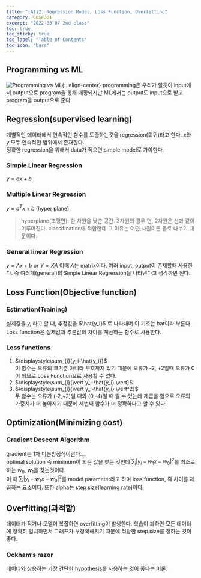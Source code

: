 ```yaml
---
title: "[AI]2. Regression Model, Loss Function, Overfitting"
category: COSE361
excerpt: "2022-03-07 2nd class"
toc: true
toc_sticky: true
toc_label: "Table of Contents"
toc_icon: "bars"
---
```

## Programming vs ML
![Programming vs ML](https://user-images.githubusercontent.com/45323902/157029598-03680f36-f2da-42fd-a06a-226cfcaf99d5.png){: .align-center}
programming은 우리가 알듯이 input에서 output으로 program을 통해 매핑되지만 ML에서는 output도 input으로 받고 program을 output으로 준다.  

## Regression(supervised learning)
개별적인 데이터에서 연속적인 함수를 도출하는것을 regression(회귀)라고 한다. $x$와 $y$ 모두 연속적인 범위에서 존재한다.  
정확한 regression을 위해서 data가 적으면 simple model로 가야한다.  
### Simple Linear Regression
$y=ax+b$
### Multiple Linear Regression
$y=a^T x + b$ (hyper plane)
> hyperplane(초평면): 한 차원을 낮춘 공간. 3차원의 경우 면, 2차원은 선과 같이 이루어진다. 
> classification에 적합한데 그 이유는 어떤 차원이든 둘로 나누기 때문이다.
### General linear Regression
$y=Ax+b$ or $Y=XA$
이때 $A$는 matrix이다. 여러 input, output이 존재할때 사용한다. 즉 여러개(general)의 Simple Linear Regression을 나타낸다고 생각하면 된다.

## Loss Function(Objective function)
### Estimation(Training)
실제값을 $y_i$ 라고 할 때, 추정값을 $\hat{y_i}$ 로 나타내며 이 기호는 hat이라 부른다. 
Loss function은 실제값과 추론값의 차이를 계산하는 함수로 사용한다.   
### Loss functions
1. $\displaystyle\sum_{i}{y_i-\hat{y_i}}$  
이 함수는 오류의 크기뿐 아니라 부호까지 있기 때문에 오류가 -2, +2일때 오류가 0이 되므로 Loss Function으로 사용할 수 없다.  
2. $\displaystyle\sum_{i}{\vert y_i-\hat{y_i} \vert}$  
3. $\displaystyle\sum_{i}{\vert y_i-\hat{y_i} \vert^2}$  
두 함수는 오류가 (-2,+2)일 때와 (0,-4)일 때 알 수 있는데 제곱을 함으로 오류의 가중치가 더 높아지기 때문에 세번째 함수가 더 정확하다고 할 수 있다.  

## Optimization(Minimizing cost)
### Gradient Descent Algorithm
gradient는 1차 미분방정식이란다...  
optimal solution 즉 minimum이 되는 값을 찾는 것인데 $\displaystyle\sum_{i}{\vert y_i-{w_1}x-w_0\vert^2}$를 최소로 하는 $w_0$, $w_1$을 찾는것이다.  
이 때 $\displaystyle\sum_{i}{\vert y_i-{w_1}x-w_0\vert^2}$를 model parameter라고 하며 loss function, 즉 차이를 제곱하는 요소이다. 또한 alpha는 step size(learning rate)이다.  

## Overfitting(과적합)
데이터가 적거나 모델이 복잡하면 overfitting이 발생한다. 학습이 과하면 모든 데이터에 정확히 일치하면서 그래프가 부정확해지기 때문에 적당한 step size를 정하는 것이 좋다.  
### Ockham’s razor
데이터와 상응하는 가장 간단한 hypothesis를 사용하는 것이 좋다는 이론.
